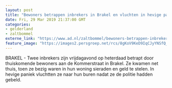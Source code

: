 ```yaml
---
layout: post
title: "Bewoners betrappen inbrekers in Brakel en vluchten in hevige paniek naar buren, die helpen zoeken"
date: Fri, 29 Mar 2019 21:37:00 GMT
categories: 
- gelderland 
- zaltbommel 
externe_link: "https://www.ad.nl/zaltbommel/bewoners-betrappen-inbrekers-in-brakel-en-vluchten-in-hevige-paniek-naar-buren-die-helpen-zoeken~a27a5334/"
feature_image: "https://images2.persgroep.net/rcs/8gKoV9KeD9IqCJyYNSfQ_eUukBQ/diocontent/144444619/_fitwidth/400/?appId=21791a8992982cd8da851550a453bd7f&quality=0.7"
---
```


BRAKEL - Twee inbrekers zijn vrijdagavond op heterdaad betrapt door thuiskomende bewoners aan de Kommerstraat in Brakel. Ze kwamen net thuis, toen ze bezig waren in hun woning sieraden en geld te stelen. In hevige paniek vluchtten ze naar hun buren nadat ze de politie hadden gebeld.

